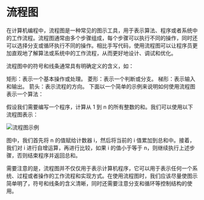 # 流程图
在计算机编程中，流程图是一种常见的图示工具，用于表示算法、程序或者系统中的工作流程。流程图通常由多个步骤组成，每个步骤可以执行不同的操作，同时还可以选择分支或循环执行不同的操作。相比手写代码，使用流程图可以让程序员更加直观地了解算法或系统中的工作流程，从而更好地设计、调试和优化。

流程图中的符号和线条通常具有明确定义的含义，如：

矩形：表示一个基本操作或处理。
菱形：表示一个判断或分支。
梯形：表示输入和输出。
箭头：表示流程的方向。
下面以一个简单的示例来说明如何使用流程图表示一个算法：

假设我们需要编写一个程序，计算从 1 到 n 的所有整数的和。我们可以使用以下流程图表示：

![流程图示例](https://img-blog.csdnimg.cn/20211203092301922.png)

图中，我们首先将 n 的值赋给计数器 i，然后将当前的 i 值累加到总和中。接着，我们对 i 进行自增运算，再进行比较，如果 i 的值小于等于 n，则继续执行上述步骤，否则结束程序并返回总和。

需要注意的是，流程图并不仅仅用于表示计算机程序，它可以用于表示任何一个系统、过程或者操作的工作流程和实现方式。在使用流程图时，我们应该尽量使图示简单明了，符号和线条的含义清晰，同时还需要注意分支和循环等控制结构的使用。